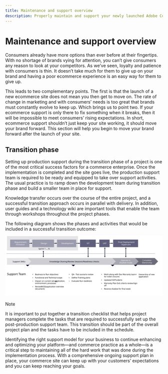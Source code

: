 ```yaml
---
title: Maintenance and support overview
description: Properly maintain and support your newly launched Adobe Commerce implementation.
---
```


# Maintenance and support overview

Consumers already have more options than ever before at their fingertips. With no shortage of brands vying for attention, you can’t give consumers any reason to look at your competitors. As we’ve seen, loyalty and patience with consumers is thin. It doesn’t take much for them to give up on your brand and having a poor ecommerce experience is an easy way for them to give up. 

This leads to two complementary points. The first is that the launch of a new ecommerce site does not mean you then get to move on. The rate of change in marketing and with consumers’ needs is too great that brands must constantly evolve to keep up. Which brings us to point two. If your ecommerce support is only there to fix something when it breaks, then it will be impossible to meet consumers’ rising expectations. In short, ecommerce support shouldn’t just keep your site working, it should move your brand forward. This section will help you begin to move your brand forward after the launch of your site.

## Transition phase

Setting up production support during the transition phase of a project is one of the most critical success factors for a commerce enterprise. Once the implementation is completed and the site goes live, the production support team is required to be ready and equipped to take over support activities. The usual practice is to ramp down the development team during transition phase and build a smaller team in place for support.

Knowledge transfer occurs over the course of the entire project, and a successful transition approach occurs in parallel with delivery. In addition, user guides and a technology wiki are important tools that enable the team through workshops throughout the project phases.

The following diagram shows the phases and activities that would be included in a successful transition outcome:

![Diagram showing phases of the transition process](../../assets/playbooks/transition-diagram.svg)

>[!NOTE]
>
> It is important to put together a transition checklist that helps project managers complete the tasks that are required to successfully set up the post-production support team. This transition should be part of the overall project plan and the tasks have to be included in the schedule.

Identifying the right support model for your business to continue enhancing and optimizing your platform—and commerce practice as a whole—is a critical step to maintaining all of the hard work that was done during the implementation process. With a comprehensive ongoing support plan in place, your commerce site can keep up with your customers’ expectations and you can keep reaching your goals.